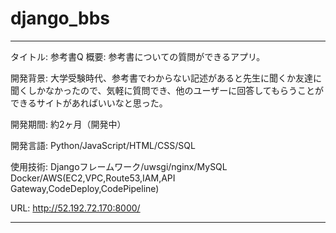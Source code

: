 # django_bbs
***
タイトル: 参考書Q
概要: 参考書についての質問ができるアプリ。

開発背景: 大学受験時代、参考書でわからない記述があると先生に聞くか友達に聞くしかなかったので、気軽に質問でき、他のユーザーに回答してもらうことができるサイトがあればいいなと思った。

開発期間: 約2ヶ月（開発中）

開発言語: Python/JavaScript/HTML/CSS/SQL

使用技術: Djangoフレームワーク/uwsgi/nginx/MySQL<br>
        Docker/AWS(EC2,VPC,Route53,IAM,API Gateway,CodeDeploy,CodePipeline)

URL: http://52.192.72.170:8000/
***
